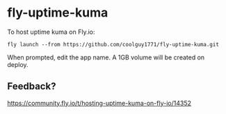 # fly-uptime-kuma

To host uptime kuma on Fly.io:

```
fly launch --from https://github.com/coolguy1771/fly-uptime-kuma.git
```

When prompted, edit the app name. A 1GB volume will be created on deploy.

## Feedback?

https://community.fly.io/t/hosting-uptime-kuma-on-fly-io/14352
